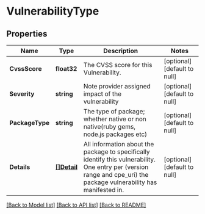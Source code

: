 # VulnerabilityType

## Properties
Name | Type | Description | Notes
------------ | ------------- | ------------- | -------------
**CvssScore** | **float32** | The CVSS score for this Vulnerability. | [optional] [default to null]
**Severity** | **string** | Note provider assigned impact of the vulnerability | [optional] [default to null]
**PackageType** | **string** | The type of package; whether native or non native(ruby gems, node.js packages etc) | [optional] [default to null]
**Details** | [**[]Detail**](Detail.md) | All information about the package to specifically identify this vulnerability. One entry per (version range and cpe_uri) the package vulnerability has manifested in. | [optional] [default to null]

[[Back to Model list]](../README.md#documentation-for-models) [[Back to API list]](../README.md#documentation-for-api-endpoints) [[Back to README]](../README.md)


